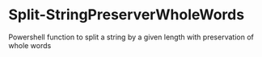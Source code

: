 # Split-StringPreserverWholeWords
Powershell function to split a string by a given length with preservation of whole words
